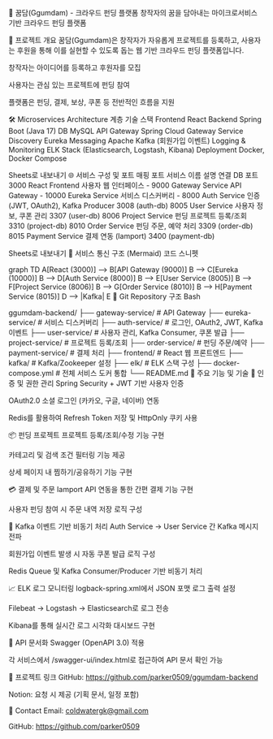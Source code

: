 🎯 꿈담(Ggumdam) - 크라우드 펀딩 플랫폼
창작자의 꿈을 담아내는 마이크로서비스 기반 크라우드 펀딩 플랫폼

🧭 프로젝트 개요
꿈담(Ggumdam)은 창작자가 자유롭게 프로젝트를 등록하고, 사용자는 후원을 통해 이를 실현할 수 있도록 돕는 웹 기반 크라우드 펀딩 플랫폼입니다.

창작자는 아이디어를 등록하고 후원자를 모집

사용자는 관심 있는 프로젝트에 펀딩 참여

플랫폼은 펀딩, 결제, 보상, 쿠폰 등 전반적인 흐름을 지원

🛠️ Microservices Architecture
계층	기술 스택
Frontend	React
Backend	Spring Boot (Java 17)
DB	MySQL
API Gateway	Spring Cloud Gateway
Service Discovery	Eureka
Messaging	Apache Kafka (회원가입 이벤트)
Logging & Monitoring	ELK Stack (Elasticsearch, Logstash, Kibana)
Deployment	Docker, Docker Compose

Sheets로 내보내기
🌐 서비스 구성 및 포트 매핑
포트	서비스 이름	설명	연결 DB 포트
3000	React Frontend	사용자 웹 인터페이스	-
9000	Gateway Service	API Gateway	-
10000	Eureka Service	서비스 디스커버리	-
8000	Auth Service	인증(JWT, OAuth2), Kafka Producer	3008 (auth-db)
8005	User Service	사용자 정보, 쿠폰 관리	3307 (user-db)
8006	Project Service	펀딩 프로젝트 등록/조회	3310 (project-db)
8010	Order Service	펀딩 주문, 예약 처리	3309 (order-db)
8015	Payment Service	결제 연동 (Iamport)	3400 (payment-db)

Sheets로 내보내기
🔄 서비스 통신 구조 (Mermaid)
코드 스니펫

graph TD
  A[React (3000)] --> B[API Gateway (9000)]
  B --> C[Eureka (10000)]
  B --> D[Auth Service (8000)]
  B --> E[User Service (8005)]
  B --> F[Project Service (8006)]
  B --> G[Order Service (8010)]
  B --> H[Payment Service (8015)]
  D --> |Kafka| E
🧩 Git Repository 구조
Bash

ggumdam-backend/
├── gateway-service/         # API Gateway
├── eureka-service/          # 서비스 디스커버리
├── auth-service/            # 로그인, OAuth2, JWT, Kafka 이벤트
├── user-service/            # 사용자 관리, Kafka Consumer, 쿠폰 발급
├── project-service/         # 프로젝트 등록/조회
├── order-service/           # 펀딩 주문/예약
├── payment-service/         # 결제 처리
├── frontend/                # React 웹 프론트엔드
├── kafka/                   # Kafka/Zookeeper 설정
├── elk/                     # ELK 스택 구성
├── docker-compose.yml       # 전체 서비스 도커 통합
└── README.md
🌟 주요 기능 및 기술
🔐 인증 및 권한 관리
Spring Security + JWT 기반 사용자 인증

OAuth2.0 소셜 로그인 (카카오, 구글, 네이버) 연동

Redis를 활용하여 Refresh Token 저장 및 HttpOnly 쿠키 사용

📦 펀딩 프로젝트
프로젝트 등록/조회/수정 기능 구현

카테고리 및 검색 조건 필터링 기능 제공

상세 페이지 내 찜하기/공유하기 기능 구현

💳 결제 및 주문
Iamport API 연동을 통한 간편 결제 기능 구현

사용자 펀딩 참여 시 주문 내역 저장 로직 구성

📨 Kafka 이벤트 기반 비동기 처리
Auth Service → User Service 간 Kafka 메시지 전파

회원가입 이벤트 발생 시 자동 쿠폰 발급 로직 구성

Redis Queue 및 Kafka Consumer/Producer 기반 비동기 처리

📈 ELK 로그 모니터링
logback-spring.xml에서 JSON 포맷 로그 출력 설정

Filebeat → Logstash → Elasticsearch로 로그 전송

Kibana를 통해 실시간 로그 시각화 대시보드 구현

🧪 API 문서화
Swagger (OpenAPI 3.0) 적용

각 서비스에서 /swagger-ui/index.html로 접근하여 API 문서 확인 가능

🔗 프로젝트 링크
GitHub: https://github.com/parker0509/ggumdam-backend

Notion: 요청 시 제공 (기획 문서, 일정 포함)

📧 Contact
Email: coldwatergk@gmail.com

GitHub: https://github.com/parker0509
